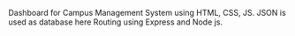 Dashboard for Campus Management System using HTML, CSS, JS. 
JSON is used as database here
Routing using Express and Node js.
